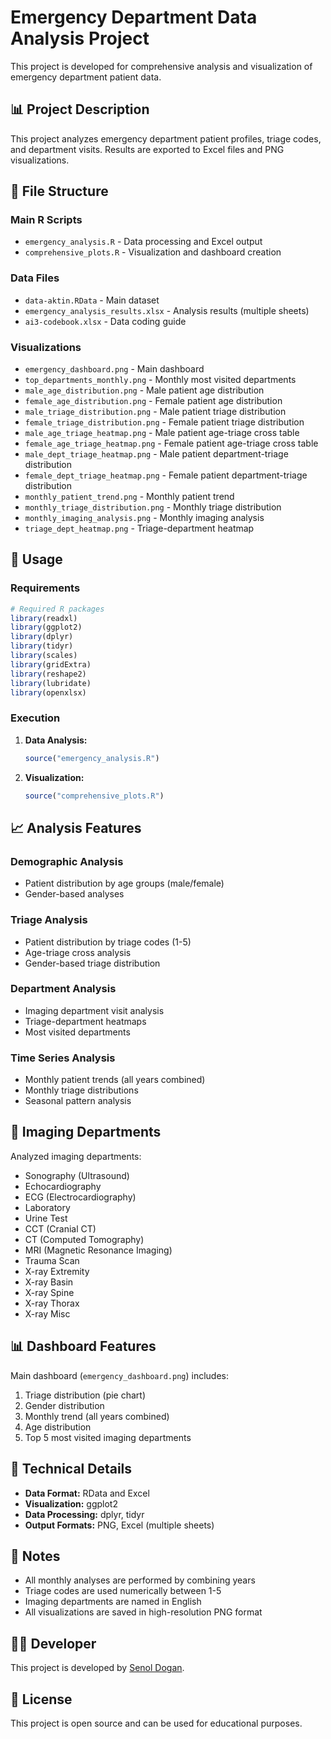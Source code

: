 # Emergency Department Data Analysis Project

This project is developed for comprehensive analysis and visualization of emergency department patient data.

## 📊 Project Description

This project analyzes emergency department patient profiles, triage codes, and department visits. Results are exported to Excel files and PNG visualizations.

## 📁 File Structure

### Main R Scripts
- `emergency_analysis.R` - Data processing and Excel output
- `comprehensive_plots.R` - Visualization and dashboard creation

### Data Files
- `data-aktin.RData` - Main dataset
- `emergency_analysis_results.xlsx` - Analysis results (multiple sheets)
- `ai3-codebook.xlsx` - Data coding guide

### Visualizations
- `emergency_dashboard.png` - Main dashboard
- `top_departments_monthly.png` - Monthly most visited departments
- `male_age_distribution.png` - Male patient age distribution
- `female_age_distribution.png` - Female patient age distribution
- `male_triage_distribution.png` - Male patient triage distribution
- `female_triage_distribution.png` - Female patient triage distribution
- `male_age_triage_heatmap.png` - Male patient age-triage cross table
- `female_age_triage_heatmap.png` - Female patient age-triage cross table
- `male_dept_triage_heatmap.png` - Male patient department-triage distribution
- `female_dept_triage_heatmap.png` - Female patient department-triage distribution
- `monthly_patient_trend.png` - Monthly patient trend
- `monthly_triage_distribution.png` - Monthly triage distribution
- `monthly_imaging_analysis.png` - Monthly imaging analysis
- `triage_dept_heatmap.png` - Triage-department heatmap

## 🚀 Usage

### Requirements
```r
# Required R packages
library(readxl)
library(ggplot2)
library(dplyr)
library(tidyr)
library(scales)
library(gridExtra)
library(reshape2)
library(lubridate)
library(openxlsx)
```

### Execution
1. **Data Analysis:**
   ```r
   source("emergency_analysis.R")
   ```

2. **Visualization:**
   ```r
   source("comprehensive_plots.R")
   ```

## 📈 Analysis Features

### Demographic Analysis
- Patient distribution by age groups (male/female)
- Gender-based analyses

### Triage Analysis
- Patient distribution by triage codes (1-5)
- Age-triage cross analysis
- Gender-based triage distribution

### Department Analysis
- Imaging department visit analysis
- Triage-department heatmaps
- Most visited departments

### Time Series Analysis
- Monthly patient trends (all years combined)
- Monthly triage distributions
- Seasonal pattern analysis

## 🏥 Imaging Departments

Analyzed imaging departments:
- Sonography (Ultrasound)
- Echocardiography
- ECG (Electrocardiography)
- Laboratory
- Urine Test
- CCT (Cranial CT)
- CT (Computed Tomography)
- MRI (Magnetic Resonance Imaging)
- Trauma Scan
- X-ray Extremity
- X-ray Basin
- X-ray Spine
- X-ray Thorax
- X-ray Misc

## 📊 Dashboard Features

Main dashboard (`emergency_dashboard.png`) includes:
1. Triage distribution (pie chart)
2. Gender distribution
3. Monthly trend (all years combined)
4. Age distribution
5. Top 5 most visited imaging departments

## 🔧 Technical Details

- **Data Format:** RData and Excel
- **Visualization:** ggplot2
- **Data Processing:** dplyr, tidyr
- **Output Formats:** PNG, Excel (multiple sheets)

## 📝 Notes

- All monthly analyses are performed by combining years
- Triage codes are used numerically between 1-5
- Imaging departments are named in English
- All visualizations are saved in high-resolution PNG format

## 👨‍💻 Developer

This project is developed by [Senol Dogan](https://github.com/SenolDogan).

## 📄 License

This project is open source and can be used for educational purposes. 
